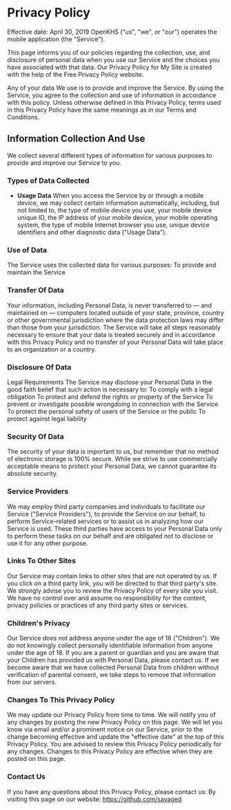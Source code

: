 # Privacy Policy
Effective date: April 30, 2019
OpenKHS ("us", "we", or "our") operates the mobile application (the "Service").

This page informs you of our policies regarding the collection, use, and disclosure of personal data when you use our Service and the choices you have associated with that data. Our Privacy Policy for My Site is created with the help of the Free Privacy Policy website.

Any of your data We use is to provide and improve the Service. By using the Service, you agree to the collection and use of information in accordance with this policy. Unless otherwise defined in this Privacy Policy, terms used in this Privacy Policy have the same meanings as in our Terms and Conditions.

## Information Collection And Use
We collect several different types of information for various purposes to provide and improve our Service to you.

### Types of Data Collected
* **Usage Data**
When you access the Service by or through a mobile device, we may collect certain information automatically, including, but not limited to, the type of mobile device you use, your mobile device unique ID, the IP address of your mobile device, your mobile operating system, the type of mobile Internet browser you use, unique device identifiers and other diagnostic data ("Usage Data").

### Use of Data
The Service uses the collected data for various purposes:
To provide and maintain the Service

### Transfer Of Data
Your information, including Personal Data, is never transferred to — and maintained on — computers located outside of your state, province, country or other governmental jurisdiction where the data protection laws may differ than those from your jurisdiction.
The Service will take all steps reasonably necessary to ensure that your data is treated securely and in accordance with this Privacy Policy and no transfer of your Personal Data will take place to an organization or a country.

### Disclosure Of Data
Legal Requirements
The Service may disclose your Personal Data in the good faith belief that such action is necessary to:
To comply with a legal obligation
To protect and defend the rights or property of the Service
To prevent or investigate possible wrongdoing in connection with the Service
To protect the personal safety of users of the Service or the public
To protect against legal liability

### Security Of Data
The security of your data is important to us, but remember that no method of electronic storage is 100% secure. While we strive to use commercially acceptable means to protect your Personal Data, we cannot guarantee its absolute security.

### Service Providers
We may employ third party companies and individuals to facilitate our Service ("Service Providers"), to provide the Service on our behalf, to perform Service-related services or to assist us in analyzing how our Service is used.
These third parties have access to your Personal Data only to perform these tasks on our behalf and are obligated not to disclose or use it for any other purpose.

### Links To Other Sites
Our Service may contain links to other sites that are not operated by us. If you click on a third party link, you will be directed to that third party's site. We strongly advise you to review the Privacy Policy of every site you visit.
We have no control over and assume no responsibility for the content, privacy policies or practices of any third party sites or services.

### Children's Privacy
Our Service does not address anyone under the age of 18 ("Children").
We do not knowingly collect personally identifiable information from anyone under the age of 18. If you are a parent or guardian and you are aware that your Children has provided us with Personal Data, please contact us. If we become aware that we have collected Personal Data from children without verification of parental consent, we take steps to remove that information from our servers.

### Changes To This Privacy Policy
We may update our Privacy Policy from time to time. We will notify you of any changes by posting the new Privacy Policy on this page.
We will let you know via email and/or a prominent notice on our Service, prior to the change becoming effective and update the "effective date" at the top of this Privacy Policy.
You are advised to review this Privacy Policy periodically for any changes. Changes to this Privacy Policy are effective when they are posted on this page.

### Contact Us
If you have any questions about this Privacy Policy, please contact us:
By visiting this page on our website: https://github.com/savaged
